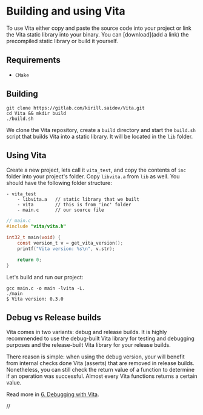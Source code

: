 # Building and using Vita
To use Vita either copy and paste the source code into your project or link the Vita static library into your binary. You can [download](add a link) the precompiled static library or build it yourself.

## Requirements
* `CMake`

## Building
```
git clone https://gitlab.com/kirill.saidov/Vita.git
cd Vita && mkdir build
./build.sh
```
We clone the Vita repository, create a `build` directory and start the `build.sh` script that builds Vita into a static library. It will be located in the `lib` folder.

## Using Vita
Create a new project, lets call it `vita_test`, and copy the contents of `inc` folder into your project's folder. Copy `libvita.a` from `lib` as well. You should have the following folder structure:

```
- vita_test
    - libvita.a   // static library that we built
    - vita        // this is from 'inc' folder
    - main.c      // our source file
```

```C
// main.c
#include "vita/vita.h"

int32_t main(void) {
    const version_t v = get_vita_version();
    printf("Vita version: %s\n", v.str);

    return 0;
}
```

Let's build and run our project:
```
gcc main.c -o main -lvita -L.
./main
$ Vita version: 0.3.0
```

## Debug vs Release builds
Vita comes in two variants: debug and release builds. It is highly recommended to use the debug-built Vita library for testing and debugging purposes and the release-built Vita library for your release builds.

There reason is simple: when using the debug version, your will benefit from internal checks done Vita (asserts) that are removed in release builds. Nonetheless, you can still check the return value of a function to determine if an operation was successful. Almost every Vita functions returns a certain value.

Read more in [6. Debugging with Vita](wiki/page6.md).















//
